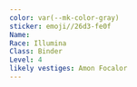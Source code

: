 ```yaml
---
color: var(--mk-color-gray)
sticker: emoji//26d3-fe0f
Name: 
Race: Illumina
Class: Binder
Level: 4
likely vestiges: Amon Focalor
---
```

